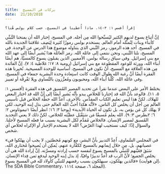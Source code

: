 ```yaml
---
title:  بركات في المسيح
date:  21/10/2018
---
```


`إقرأ أفسس ١: ٣-١٤. ماذا أُعطينا في المسيح، حسب كلام بولس هُنا؟`

إنَّ أتباع يسوع لديهم الكثير ليُسبِّحوا الله مِن أجله. في المسيح، إختار الله أن يمنحنا التَّبنِّي كأبناء وبنات لِنُمثِّله أمام العالم. يستخدم بولس رموزًا كثيرة لِيَصِف علاقتنا الجديدة بالله في المسيح. أحد هذه الرموز، رمز التَّبني الذي يتناوله موضوع هذا الدرس عن الوحدة. في المسيح، نلنا التَّبني، ونحن ننتمي إلى عائلة الله. رمز العائلة هذا يُشير أيضًا إلى عهد الله مع بني إسرائيل. وفي سياق رسالة بولس، الأمميين الذين يقبلون يسوع كالمسيَّا، هم أيضًا أبناء الله، وورثة للوعود المقطوعة مع بني إسرائيل (رومية ٨: ١٧؛ غلاطية ٤: ٧). إنَّ الفائدة مِن هذه العلاقة مع المسيح، أنْ نكون في المسيح، أساسية للوحدة المسيحية. تُخبِرنا هذه الفقرة أيضًا أنَّ رغبة الله طوال الوقت كانت استِعادة وحدة البشرية جمعاء في المسيح. وفي عائلة الله، كُلُّنا أبناء الله، ومحبوبون ومُعزَّزون بالتَّساوي وبِلا تَفْرِقَة أو تمييز.

يختلط الأمر على البعض عندما نقرأ عن تحديد المصير المُسبق في هذه الفقرة (أفسس ١: ٥، ١١). فالوعد بأنَّ الله قد إختارنا للخلاص يبدو بأنَّه يُشير أيضًا إلى أنَّ الله قد اختار البعض للهلاك. لكنَّ هذا ليس تعليم الكتاب المقدَّس. بالأحرى، أعدَّ الله خطَّة الخلاص قبل تأسيس العالم مِن أجل أن يخلص كل الناس، «لأنَّه هكذا أحبَّ الله العالم حتى بذل إبنه الوحيد، لكي لا يهلك كل مَن يؤمن به، بل تكون له الحياة الأبدية» (يوحنا ٣: ١٦؛ انظر أيضًا ١تيموثاوس ٢: ٦؛ ٢بطرس ٣: ٩). الله يعلم مُسبقًا مَن سَيَقْبَل عطيَّته للخلاص، لكنَّ ذلك لا يعني التحديد المُسبق لمصير الإنسان. فالخلاص مُقدَّم لكل البشرية بسبب ما فعله المسيح لأجلنا. والسؤال إذًا: كيف نستجيب لهذا العَرْض؟ الله لا يستخدم الإجبار أو الإكراه لخلاص أي شخص.

«في المجلس السَّماوي، اُعِدَّ التدبير بأنَّ البشر، مع كونهم مُخطئين، لا يجب أن يهلكوا في عصيانهم، بل، مِن خلال إيمانهم بالمسيح ككفَّارة عنهم، يُمكِن أن يُصبِحوا مُختاري الله، سَبَقَ فعَيَّنهم للتبنِّي بالمسيح يسوع لنفسه حسب إرادته ومسرَّته. إنَّ إرادة الله هي أن يخلص الجميع؛ لأنَّ الرب قد أعدَّ تدبيرًا وافيًا، إذ بذل إبنه الوحيد ليدفع ثمن فِداء الإنسان. فالذين يهلكون، سيهلكون بسبب رفضهم للتبنِّي كأولاد لله في المسيح يسوع» (إلن هوايت، The SDA Bible Commentary، المجلد ٦، صفحة ١١١٤).